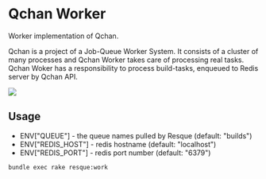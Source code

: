 # Qchan Worker
Worker implementation of Qchan.

Qchan is a project of a Job-Queue Worker System.
It consists of a cluster of many processes and Qchan Worker takes care of processing real tasks.
Qchan Woker has a responsibility to process build-tasks, enqueued to Redis server by Qchan API.

![](https://raw.github.com/r7kamura/qchan-worker/master/doc/png/overview.png)

## Usage
* ENV["QUEUE"] - the queue names pulled by Resque (default: "builds")
* ENV["REDIS_HOST"] - redis hostname (default: "localhost")
* ENV["REDIS_PORT"] - redis port number (default: "6379")

```
bundle exec rake resque:work
```
